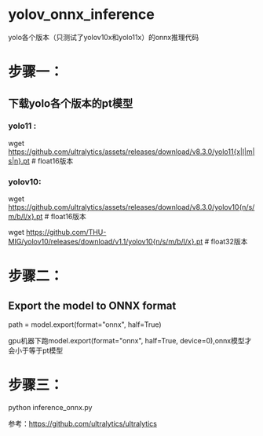 # yolov_onnx_inference
yolo各个版本（只测试了yolov10x和yolo11x）的onnx推理代码

# 步骤一：
## 下载yolo各个版本的pt模型
### yolo11 : 
wget https://github.com/ultralytics/assets/releases/download/v8.3.0/yolo11{x|l|m|s|n}.pt # float16版本
### yolov10: 
wget https://github.com/ultralytics/assets/releases/download/v8.3.0/yolov10{n/s/m/b/l/x}.pt  # float16版本

wget https://github.com/THU-MIG/yolov10/releases/download/v1.1/yolov10{n/s/m/b/l/x}.pt  # float32版本

# 步骤二：
## Export the model to ONNX format
path = model.export(format="onnx", half=True)

gpu机器下跑model.export(format="onnx", half=True, device=0),onnx模型才会小于等于pt模型
# 步骤三：
python inference_onnx.py

参考：https://github.com/ultralytics/ultralytics
